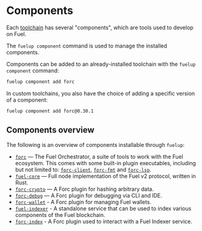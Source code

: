 # Components

Each [toolchain] has several "components", which are tools used to develop on Fuel.

The `fuelup component` command is used to manage the installed components.

Components can be added to an already-installed toolchain with the `fuelup component` command:

```sh
fuelup component add forc
```

In custom toolchains, you also have the choice of adding a specific version of a component:

```sh
fuelup component add forc@0.30.1
```

## Components overview

The following is an overview of components installable through `fuelup`:

- [`forc`] — The Fuel Orchestrator, a suite of tools to work with the Fuel ecosystem. This comes
with some built-in plugin executables, including but not limited to: [`forc-client`], [`forc-fmt`] and [`forc-lsp`].
- [`fuel-core`] — Full node implementation of the Fuel v2 protocol, written in Rust.
- [`forc-crypto`] — A Forc plugin for hashing arbitrary data.
- [`forc-debug`] — A Forc plugin for debugging via CLI and IDE.
- [`forc-wallet`] - A Forc plugin for managing Fuel wallets.
- [`fuel-indexer`] - A standalone service that can be used to index various components of the Fuel blockchain.
- [`forc-index`] - A Forc plugin used to interact with a Fuel Indexer service.

[toolchain]: toolchains.md
[`forc`]: https://fuellabs.github.io/sway/master/book/forc/index.html
[`fuel-core`]: https://github.com/FuelLabs/fuel-core
[`forc-fmt`]: https://fuellabs.github.io/sway/master/book/forc/plugins/forc_fmt.html
[`forc-crypto`]: https://fuellabs.github.io/sway/master/book/forc/plugins/forc_crypto.html
[`forc-debug`]: https://fuellabs.github.io/sway/master/book/forc/plugins/forc_debug.html
[`forc-lsp`]: https://fuellabs.github.io/sway/master/book/forc/plugins/forc_lsp.html
[`forc-client`]: https://fuellabs.github.io/sway/master/book/forc/plugins/forc_client/index.html
[`forc-wallet`]: https://github.com/FuelLabs/forc-wallet
[`fuel-indexer`]: https://github.com/FuelLabs/fuel-indexer
[`forc-index`]: https://github.com/FuelLabs/fuel-indexer
